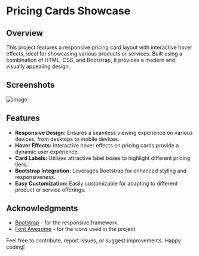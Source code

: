 # Pricing Cards Showcase

## Overview

This project features a responsive pricing card layout with interactive hover effects, ideal for showcasing various products or services. Built using a combination of HTML, CSS, and Bootstrap, it provides a modern and visually appealing design.

## Screenshots

![image](https://github.com/Tejas179/Pricing-Table-cards/assets/90709239/e945e5c0-227a-46e2-ac8d-aae650463946)


## Features

- **Responsive Design:** Ensures a seamless viewing experience on various devices, from desktops to mobile devices.
- **Hover Effects:** Interactive hover effects on pricing cards provide a dynamic user experience.
- **Card Labels:** Utilizes attractive label boxes to highlight different pricing tiers.
- **Bootstrap Integration:** Leverages Bootstrap for enhanced styling and responsiveness.
- **Easy Customization:** Easily customizable for adapting to different product or service offerings.


## Acknowledgments

- [Bootstrap](https://getbootstrap.com/) - for the responsive framework.
- [Font Awesome](https://fontawesome.com/) - for the icons used in the project.

Feel free to contribute, report issues, or suggest improvements. Happy coding!
